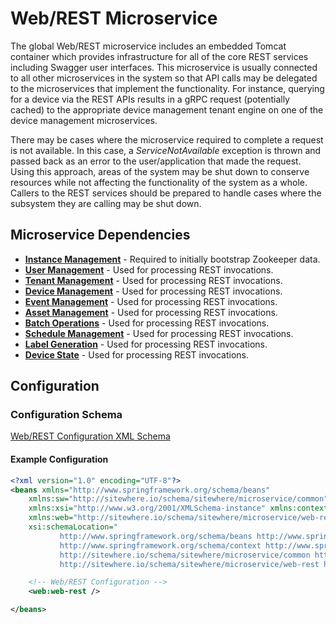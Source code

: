 # Web/REST Microservice

The global Web/REST microservice includes an embedded Tomcat container which
provides infrastructure for all of the core REST services including Swagger user
interfaces. This microservice is usually connected to all other microservices in the
system so that API calls may be delegated to the microservices that implement
the functionality. For instance, querying for a device via the REST APIs
results in a gRPC request (potentially cached) to the appropriate
device management tenant engine on one of the device management microservices.

There may be cases where the microservice required to complete a request is not available.
In this case, a _ServiceNotAvailable_ exception is thrown and passed back as an error to
the user/application that made the request. Using this approach, areas of the system may
be shut down to conserve resources while not affecting the functionality of the system as
a whole. Callers to the REST services should be prepared to handle cases where the
subsystem they are calling may be shut down.

## Microservice Dependencies

- **[Instance Management](./instance-management.md)** - Required to initially bootstrap Zookeeper data.
- **[User Management](./user-management.md)** - Used for processing REST invocations.
- **[Tenant Management](./tenant-management.md)** - Used for processing REST invocations.
- **[Device Management](./device-management.md)** - Used for processing REST invocations.
- **[Event Management](./event-management.md)** - Used for processing REST invocations.
- **[Asset Management](./asset-management.md)** - Used for processing REST invocations.
- **[Batch Operations](./batch-operations.md)** - Used for processing REST invocations.
- **[Schedule Management](./schedule-management.md)** - Used for processing REST invocations.
- **[Label Generation](./label-generation.md)** - Used for processing REST invocations.
- **[Device State](./device-state.md)** - Used for processing REST invocations.

## Configuration

### Configuration Schema

[Web/REST Configuration XML Schema](http://sitewhere.io/schema/sitewhere/microservice/web-rest/current/web-rest.xsd)

#### Example Configuration

```xml
<?xml version="1.0" encoding="UTF-8"?>
<beans xmlns="http://www.springframework.org/schema/beans"
	xmlns:sw="http://sitewhere.io/schema/sitewhere/microservice/common"
	xmlns:xsi="http://www.w3.org/2001/XMLSchema-instance" xmlns:context="http://www.springframework.org/schema/context"
	xmlns:web="http://sitewhere.io/schema/sitewhere/microservice/web-rest"
	xsi:schemaLocation="
           http://www.springframework.org/schema/beans http://www.springframework.org/schema/beans/spring-beans-3.1.xsd
           http://www.springframework.org/schema/context http://www.springframework.org/schema/context/spring-context-3.1.xsd
           http://sitewhere.io/schema/sitewhere/microservice/common http://sitewhere.io/schema/sitewhere/microservice/common/current/microservice-common.xsd
           http://sitewhere.io/schema/sitewhere/microservice/web-rest http://sitewhere.io/schema/sitewhere/microservice/web-rest/current/web-rest.xsd">

	<!-- Web/REST Configuration -->
	<web:web-rest />

</beans>
```
